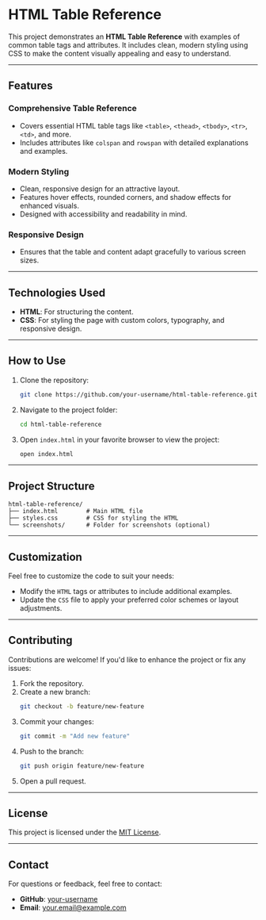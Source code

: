 # HTML Table Reference

This project demonstrates an **HTML Table Reference** with examples of common table tags and attributes. It includes clean, modern styling using CSS to make the content visually appealing and easy to understand.

---

## Features

### Comprehensive Table Reference
- Covers essential HTML table tags like `<table>`, `<thead>`, `<tbody>`, `<tr>`, `<td>`, and more.
- Includes attributes like `colspan` and `rowspan` with detailed explanations and examples.

### Modern Styling
- Clean, responsive design for an attractive layout.
- Features hover effects, rounded corners, and shadow effects for enhanced visuals.
- Designed with accessibility and readability in mind.

### Responsive Design
- Ensures that the table and content adapt gracefully to various screen sizes.

---
## Technologies Used

- **HTML**: For structuring the content.
- **CSS**: For styling the page with custom colors, typography, and responsive design.

---

## How to Use

1. Clone the repository:
   ```bash
   git clone https://github.com/your-username/html-table-reference.git
   ```

2. Navigate to the project folder:
   ```bash
   cd html-table-reference
   ```

3. Open `index.html` in your favorite browser to view the project:
   ```bash
   open index.html
   ```

---

## Project Structure

```
html-table-reference/
├── index.html        # Main HTML file
├── styles.css        # CSS for styling the HTML
└── screenshots/      # Folder for screenshots (optional)
```

---

## Customization

Feel free to customize the code to suit your needs:
- Modify the `HTML` tags or attributes to include additional examples.
- Update the `CSS` file to apply your preferred color schemes or layout adjustments.

---

## Contributing

Contributions are welcome! If you'd like to enhance the project or fix any issues:

1. Fork the repository.
2. Create a new branch:
   ```bash
   git checkout -b feature/new-feature
   ```
3. Commit your changes:
   ```bash
   git commit -m "Add new feature"
   ```
4. Push to the branch:
   ```bash
   git push origin feature/new-feature
   ```
5. Open a pull request.

---

## License

This project is licensed under the [MIT License](./LICENSE).

---

## Contact

For questions or feedback, feel free to contact:
- **GitHub**: [your-username](https://github.com/your-username)
- **Email**: your.email@example.com

